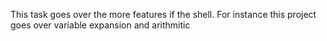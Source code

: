 This task goes over the more features if the shell.
For instance this project goes over variable expansion and arithmitic